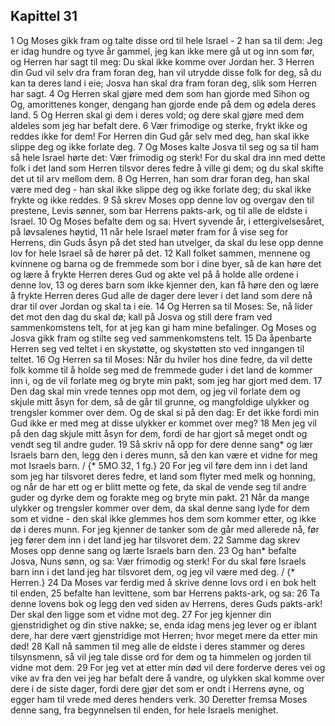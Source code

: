 ## Kapittel 31

1 Og Moses gikk fram og talte disse ord til hele Israel -
2 han sa til dem: Jeg er idag hundre og tyve år gammel, jeg kan ikke mere gå ut og inn som før, og Herren har sagt til meg: Du skal ikke komme over Jordan her.
3 Herren din Gud vil selv dra fram foran deg, han vil utrydde disse folk for deg, så du kan ta deres land i eie; Josva han skal dra fram foran deg, slik som Herren har sagt.
4 Og Herren skal gjøre med dem som han gjorde med Sihon og Og, amorittenes konger, dengang han gjorde ende på dem og ødela deres land.
5 Og Herren skal gi dem i deres vold; og dere skal gjøre med dem aldeles som jeg har befalt dere.
6 Vær frimodige og sterke, frykt ikke og reddes ikke for dem! For Herren din Gud går selv med deg, han skal ikke slippe deg og ikke forlate deg.
7 Og Moses kalte Josva til seg og sa til ham så hele Israel hørte det: Vær frimodig og sterk! For du skal dra inn med dette folk i det land som Herren tilsvor deres fedre å ville gi dem; og du skal skifte det ut til arv mellom dem.
8 Og Herren, han som drar foran deg, han skal være med deg - han skal ikke slippe deg og ikke forlate deg; du skal ikke frykte og ikke reddes.
9 Så skrev Moses opp denne lov og overgav den til prestene, Levis sønner, som bar Herrens pakts-ark, og til alle de eldste i Israel.
10 Og Moses befalte dem og sa: Hvert syvende år, i ettergivelsesåret, på løvsalenes høytid,
11 når hele Israel møter fram for å vise seg for Herrens, din Guds åsyn på det sted han utvelger, da skal du lese opp denne lov for hele Israel så de hører på det.
12 Kall folket sammen, mennene og kvinnene og barna og de fremmede som bor i dine byer, så de kan høre det og lære å frykte Herren deres Gud og akte vel på å holde alle ordene i denne lov,
13 og deres barn som ikke kjenner den, kan få høre den og lære å frykte Herren deres Gud alle de dager dere lever i det land som dere nå drar til over Jordan og skal ta i eie.
14 Og Herren sa til Moses: Se, nå lider det mot den dag du skal dø; kall på Josva og still dere fram ved sammenkomstens telt, for at jeg kan gi ham mine befalinger. Og Moses og Josva gikk fram og stilte seg ved sammenkomstens telt.
15 Da åpenbarte Herren seg ved teltet i en skystøtte, og skystøtten sto ved inngangen til teltet.
16 Og Herren sa til Moses: Når du hviler hos dine fedre, da vil dette folk komme til å holde seg med de fremmede guder i det land de kommer inn i, og de vil forlate meg og bryte min pakt, som jeg har gjort med dem.
17 Den dag skal min vrede tennes opp mot dem, og jeg vil forlate dem og skjule mitt åsyn for dem, så de går til grunne, og mangfoldige ulykker og trengsler kommer over dem. Og de skal si på den dag: Er det ikke fordi min Gud ikke er med meg at disse ulykker er kommet over meg?
18 Men jeg vil på den dag skjule mitt åsyn for dem, fordi de har gjort så meget ondt og vendt seg til andre guder.
19 Så skriv nå opp for dere denne sang* og lær Israels barn den, legg den i deres munn, så den kan være et vidne for meg mot Israels barn. / {* 5MO 32, 1 fg.}
20 For jeg vil føre dem inn i det land som jeg har tilsvoret deres fedre, et land som flyter med melk og honning, og når de har ett og er blitt mette og fete, da skal de vende seg til andre guder og dyrke dem og forakte meg og bryte min pakt.
21 Når da mange ulykker og trengsler kommer over dem, da skal denne sang lyde for dem som et vidne - den skal ikke glemmes hos dem som kommer etter, og ikke dø i deres munn. For jeg kjenner de tanker som de går med allerede nå, før jeg fører dem inn i det land jeg har tilsvoret dem.
22 Samme dag skrev Moses opp denne sang og lærte Israels barn den.
23 Og han* befalte Josva, Nuns sønn, og sa: Vær frimodig og sterk! For du skal føre Israels barn inn i det land jeg har tilsvoret dem, og jeg vil være med deg. / {* Herren.}
24 Da Moses var ferdig med å skrive denne lovs ord i en bok helt til enden,
25 befalte han levittene, som bar Herrens pakts-ark, og sa:
26 Ta denne lovens bok og legg den ved siden av Herrens, deres Guds pakts-ark! Der skal den ligge som et vidne mot deg.
27 For jeg kjenner din gjenstridighet og din stive nakke; se, enda idag mens jeg lever og er iblant dere, har dere vært gjenstridige mot Herren; hvor meget mere da etter min død!
28 Kall nå sammen til meg alle de eldste i deres stammer og deres tilsynsmenn, så vil jeg tale disse ord for dem og ta himmelen og jorden til vidne mot dem.
29 For jeg vet at etter min død vil dere forderve deres vei og vike av fra den vei jeg har befalt dere å vandre, og ulykken skal komme over dere i de siste dager, fordi dere gjør det som er ondt i Herrens øyne, og egger ham til vrede med deres henders verk.
30 Deretter fremsa Moses denne sang, fra begynnelsen til enden, for hele Israels menighet.
